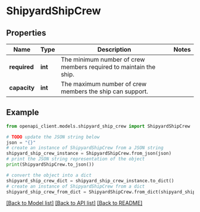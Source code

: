 # ShipyardShipCrew


## Properties

Name | Type | Description | Notes
------------ | ------------- | ------------- | -------------
**required** | **int** | The minimum number of crew members required to maintain the ship. | 
**capacity** | **int** | The maximum number of crew members the ship can support. | 

## Example

```python
from openapi_client.models.shipyard_ship_crew import ShipyardShipCrew

# TODO update the JSON string below
json = "{}"
# create an instance of ShipyardShipCrew from a JSON string
shipyard_ship_crew_instance = ShipyardShipCrew.from_json(json)
# print the JSON string representation of the object
print(ShipyardShipCrew.to_json())

# convert the object into a dict
shipyard_ship_crew_dict = shipyard_ship_crew_instance.to_dict()
# create an instance of ShipyardShipCrew from a dict
shipyard_ship_crew_from_dict = ShipyardShipCrew.from_dict(shipyard_ship_crew_dict)
```
[[Back to Model list]](../README.md#documentation-for-models) [[Back to API list]](../README.md#documentation-for-api-endpoints) [[Back to README]](../README.md)


